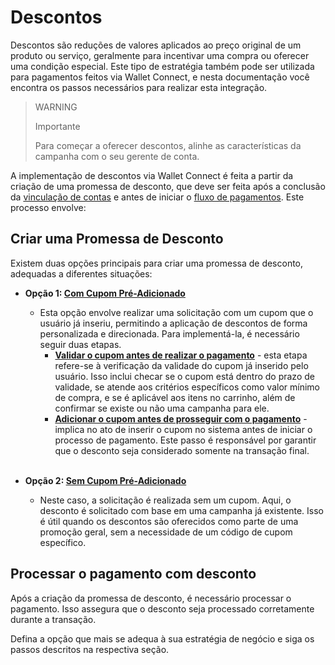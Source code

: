 # Descontos

Descontos são reduções de valores aplicados ao preço original de um produto ou serviço, geralmente para incentivar uma compra ou oferecer uma condição especial. Este tipo de estratégia também pode ser utilizada para pagamentos feitos via Wallet Connect, e nesta documentação você encontra os passos necessários para realizar esta integração.


> WARNING
>
> Importante
>
> Para começar a oferecer descontos, alinhe as características da campanha com o seu gerente de conta.

A implementação de descontos via Wallet Connect é feita a partir da criação de uma promessa de desconto, que deve ser feita após a conclusão da [vinculação de contas](/developers/pt/docs/wallet-connect/account-linking-flow/create-agreement) e antes de iniciar o [fluxo de pagamentos](/developers/pt/docs/wallet-connect/payment-flow). Este processo envolve:


## Criar uma Promessa de Desconto 

Existem duas opções principais para criar uma promessa de desconto, adequadas a diferentes situações:



* **Opção 1: [Com Cupom Pré-Adicionado](/developers/pt/docs/wallet-connect/discounts/create-discount-promie-preadd-coupon)**
    * Esta opção envolve realizar uma solicitação com um cupom que o usuário já inseriu, permitindo a aplicação de descontos de forma personalizada e direcionada. Para implementá-la, é necessário seguir duas etapas.
        * **[Validar o cupom antes de realizar o pagamento](/developers/pt/docs/wallet-connect/discounts/create-discount-promie-preadd-coupon#bookmark_validar_cupom_antes_da_realização_do_pagamento)** - esta etapa refere-se à verificação da validade do cupom já inserido pelo usuário. Isso inclui checar se o cupom está dentro do prazo de validade, se atende aos critérios específicos como valor mínimo de compra, e se é aplicável aos itens no carrinho, além de confirmar se existe ou não uma campanha para ele.
        * **[Adicionar o cupom antes de prosseguir com o pagamento](/developers/pt/docs/wallet-connect/discounts/create-discount-promie-preadd-coupon#bookmark_adicionar_cupom_antes_de_prosseguir_para_pagamento)** - implica no ato de inserir o cupom no sistema antes de iniciar o processo de pagamento. Este passo é responsável por garantir que o desconto seja considerado somente na transação final. <br><br>

* **Opção 2: [Sem Cupom Pré-Adicionado](/developers/pt/docs/wallet-connect/discounts/create-discount-promise-without-preadd-coupon)**
    * Neste caso, a solicitação é realizada sem um cupom. Aqui, o desconto é solicitado com base em uma campanha já existente. Isso é útil quando os descontos são oferecidos como parte de uma promoção geral, sem a necessidade de um código de cupom específico.


## Processar o pagamento com desconto 

Após a criação da promessa de desconto, é necessário processar o pagamento. Isso assegura que o desconto seja processado corretamente durante a transação.

Defina a opção que mais se adequa à sua estratégia de negócio e siga os passos descritos na respectiva seção.

